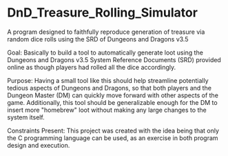 # DnD_Treasure_Rolling_Simulator
A program designed to faithfully reproduce generation of treasure via random dice rolls using the SRD of Dungeons and Dragons v3.5

Goal: Basically to build a tool to automatically generate loot using the Dungeons and Dragons v3.5 System Reference Documents (SRD) provided online as though players had rolled all the dice accordingly.

Purpose: Having a small tool like this should help streamline potentially tedious aspects of Dungeons and Dragons, so that both players and the Dungeon Master (DM) can quickly move forward with other aspects of the game. Additionally, this tool should be generalizable enough for the DM to insert more "homebrew" loot without making any large changes to the system itself.

Constraints Present: This project was created with the idea being that only the C programming language can be used, as an exercise in both program design and execution.
